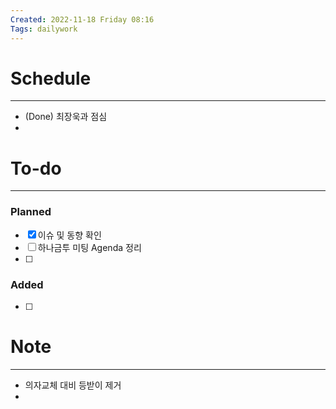 ```yaml
---
Created: 2022-11-18 Friday 08:16
Tags: dailywork
---
```


# Schedule
---
- (Done) 최장욱과 점심
- 

# To-do
---
### Planned
- [x] 이슈 및 동향 확인
- [ ] 하나금투 미팅 Agenda 정리
- [ ] 

### Added
- [ ] 


# Note
---
- 의자교체 대비 등받이 제거
- 